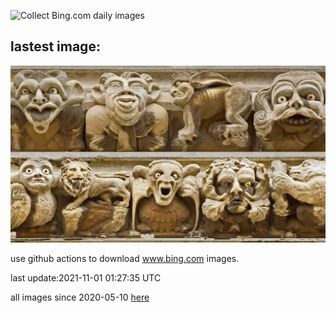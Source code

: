 ![Collect Bing.com daily images](https://github.com/counter2015/bing-daily-images/workflows/Collect%20Bing.com%20daily%20images/badge.svg)
## lastest image:
![](images/YorkMinster.jpg)

use github actions to download www.bing.com images.

last update:2021-11-01 01:27:35 UTC

all images since 2020-05-10 [here](https://github.com/counter2015/bing-daily-images/tree/master/images) 
